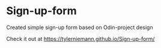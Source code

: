 # Sign-up-form
Created simple sign-up form based on Odin-project design

Check it out at https://tylerniemann.github.io/Sign-up-form/
